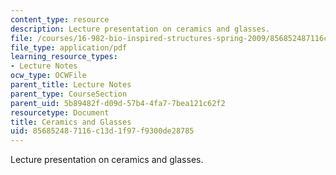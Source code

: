 ```yaml
---
content_type: resource
description: Lecture presentation on ceramics and glasses.
file: /courses/16-982-bio-inspired-structures-spring-2009/856852487116c13d1f97f9300de28785_MIT16_982s09_lec07.pdf
file_type: application/pdf
learning_resource_types:
- Lecture Notes
ocw_type: OCWFile
parent_title: Lecture Notes
parent_type: CourseSection
parent_uid: 5b89482f-d09d-57b4-4fa7-7bea121c62f2
resourcetype: Document
title: Ceramics and Glasses
uid: 85685248-7116-c13d-1f97-f9300de28785
---
```

Lecture presentation on ceramics and glasses.

